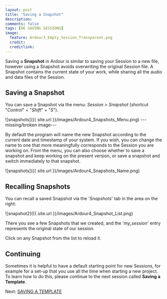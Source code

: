 ```yaml
---
layout: post
title: "Saving a Snapshot"
description:
comments: false 
tags: [06 SAVING SESSIONS]
image:
  feature: Ardour3_Empty_Session_Transparent.png
  credit:  
  creditlink:  
---
```


Saving a **Snapshot** in Ardour is similar to saving your Session to a
new file, however using a Snapshot avoids overwriting the original
Session file. A Snapshot contains the current state of your work, while
sharing all the audio and data files of the Session.

## Saving a Snapshot

You can save a Snapshot via the menu: *Session > Snapshot* (shortcut "*Control*" + "*Shift*" + "*S*").

![snapshots]({{ site.url }}/images/Ardour4_Snapshots_Menu.png)
---missing/broken image---

By default the program will name the new Snapshot according to the
current date and timestamp of your system. If you wish, you can change
the name to one that more meaningfully corresponds to the Session you
are working on. From the menu, you can also choose whether to save a snapshot and keep working on the present version, or save a snapshot and switch immediately to that snapshot.

![snapshots]({{ site.url }}/images/Ardour4_Snapshots_Name.png)

## Recalling Snapshots

You can recall a saved Snapshot via the '*Snapshots*' tab in the area on
the right:

![snapshot2]({{ site.url }}/images/Ardour4_Snapshot_List.png)

There you see a few Snapshots that we created, and the '*my_session*' entry
represents the original state of our session.

Click on any Snapshot from the list to reload it.

## Continuing

Sometimes it is helpful to have a default starting point for new
Sessions, for example for a set-up that you use all the time when starting a new project. To learn how
to do this, please continue to the next session called **Saving a Template**. 

Next: [SAVING A TEMPLATE](../saving-a-template)

